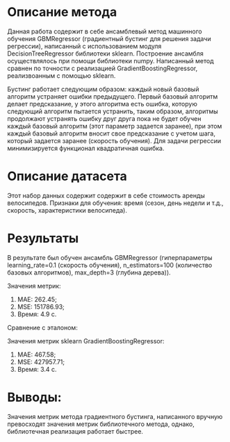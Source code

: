 # Описание метода
Данная работа содержит в себе ансамблевый метод машинного обучения GBMRegressor (градиентный бустинг для решения задачи регрессии), написанный с использованием модуля DecisionTreeRegressor библиотеки sklearn. Построение ансамбля осуществлялось при помощи библиотеки numpy. Написанный метод сравнен по точности с реализацией GradientBoostingRegressor, реализвоанным с помощью sklearn.

Бустинг работает следующим образом: каждый новый базовый алгоритм устраняет ошибки предыдущего. Первый базовый алгоритм делает предсказание, у этого алгоритма есть ошибка, которую следующий алгоритм пытается устранить, таким образом, алгоритмы продолжают устранять ошибку друг друга пока не будет обучен каждый базовый алгоритм (этот параметр задается заранее), при этом каждый базовый алгоритм вносит свое предсказание с учетом шага, который задается заранее (скорость обучения). Для задачи регрессии минимизируется функционал квадратичная ошибка. 

# Описание датасета
Этот набор данных содержит содержит в себе стоимость аренды велосипедов. Признаки для обучения: время (сезон, день недели и т.д., скорость, характеристики велосипеда).

# Результаты
В результате был обучен ансамбль GBMRegressor (гиперпараметры learning_rate=0.1 (скорость обучения), n_estimators=100 (количество базовых алгоритмов), max_depth=3 (глубина дерева)).

Значения метрик:

1. MAE: 262.45;
2. MSE: 151786.93;
5. Время: 4.9 с.
   
Сравнение с эталоном:

Значения метрик sklearn GradientBoostingRegressor:

1. MAE: 467.58;
2. MSE: 427957.71;
5. Время: 3.4 с.

# Выводы:

Значения метрик метода градиентного бустинга, написанного вручную превосходят значения метрик библиотечного метода, однако, библиотечная реализация работает быстрее.
